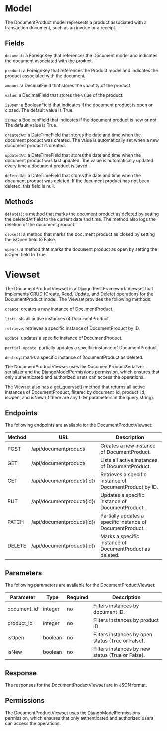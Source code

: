 # Model

The DocumentProduct model represents a product associated with a transaction document, such as an invoice or a receipt.

## Fields

`document`: a ForeignKey that references the Document model and indicates the document associated with the product.

`product`: a ForeignKey that references the Product model and indicates the product associated with the document.

`amount`: a DecimalField that stores the quantity of the product.

`value`: a DecimalField that stores the value of the product.

`isOpen`: a BooleanField that indicates if the document product is open or closed. The default value is True.

`isNew`: a BooleanField that indicates if the document product is new or not. The default value is True.

`createdAt`: a DateTimeField that stores the date and time when the document product was created. The value is automatically set when a new document product is created.

`updatedAt`: a DateTimeField that stores the date and time when the document product was last updated. The value is automatically updated every time a document product is saved.

`deletedAt`: a DateTimeField that stores the date and time when the document product was deleted. If the document product has not been deleted, this field is null.

## Methods

`delete()`: a method that marks the document product as deleted by setting the deletedAt field to the current date and time. The method also logs the deletion of the document product.

`close()`: a method that marks the document product as closed by setting the isOpen field to False.

`open()`: a method that marks the document product as open by setting the isOpen field to True.


# Viewset

The DocumentProductViewset is a Django Rest Framework Viewset that implements CRUD (Create, Read, Update, and Delete) operations for the DocumentProduct model. The Viewset provides the following methods:

`create`: creates a new instance of DocumentProduct.

`list`: lists all active instances of DocumentProduct.

`retrieve`: retrieves a specific instance of DocumentProduct by ID.

`update`: updates a specific instance of DocumentProduct.

`partial_update`: partially updates a specific instance of DocumentProduct.

`destroy`: marks a specific instance of DocumentProduct as deleted.

The DocumentProductViewset uses the DocumentProductSerializer serializer and the DjangoModelPermissions permission, which ensures that only authenticated and authorized users can access the operations.

The Viewset also has a get_queryset() method that returns all active instances of DocumentProduct, filtered by document_id, product_id, isOpen, and isNew (if there are any filter parameters in the query string).

## Endpoints

The following endpoints are available for the DocumentProductViewset:

| Method | URL | Description |
|--------|-----|-------------|
| POST | /api/documentproduct/ | Creates a new instance of DocumentProduct. | 
| GET | /api/documentproduct/ | Lists all active instances of DocumentProduct. | 
| GET | /api/documentproduct/{id}/ | Retrieves a specific instance of DocumentProduct by ID. | 
| PUT | /api/documentproduct/{id}/ | Updates a specific instance of DocumentProduct. | 
| PATCH | /api/documentproduct/{id}/ | Partially updates a specific instance of DocumentProduct. | 
| DELETE | /api/documentproduct/{id}/ | Marks a specific instance of DocumentProduct as deleted. | 

## Parameters

The following parameters are available for the DocumentProductViewset:

| Parameter | Type | Required | Description |
|-----------|------|----------|-------------|
| document_id | integer | no | Filters instances by document ID. | 
| product_id | integer | no | Filters instances by product ID. | 
| isOpen | boolean | no | Filters instances by open status (True or False). | 
| isNew | boolean | no | Filters instances by new status (True or False). | 

## Response

The responses for the DocumentProductViewset are in JSON format.

## Permissions

The DocumentProductViewset uses the DjangoModelPermissions permission, which ensures that only authenticated and authorized users can access the operations.